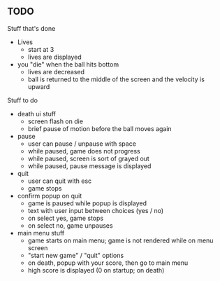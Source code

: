 TODO
--

Stuff that's done
 
- Lives
  - start at 3
  - lives are displayed
- you "die" when the ball hits bottom
  - lives are decreased
  - ball is returned to the middle of the screen and the velocity is upward

Stuff to do

- death ui stuff
  - screen flash on die
  - brief pause of motion before the ball moves again
- pause
  - user can pause / unpause with space
  - while paused, game does not progress
  - while paused, screen is sort of grayed out
  - while paused, pause message is displayed
- quit
  - user can quit with esc
  - game stops
- confirm popup on quit
  - game is paused while popup is displayed 
  - text with user input between choices (yes / no)
  - on select yes, game stops
  - on select no, game unpauses
- main menu stuff
  - game starts on main menu; game is not rendered while on menu screen
  - "start new game" / "quit" options
  - on death, popup with your score, then go to main menu
  - high score is displayed (0 on startup; on death)